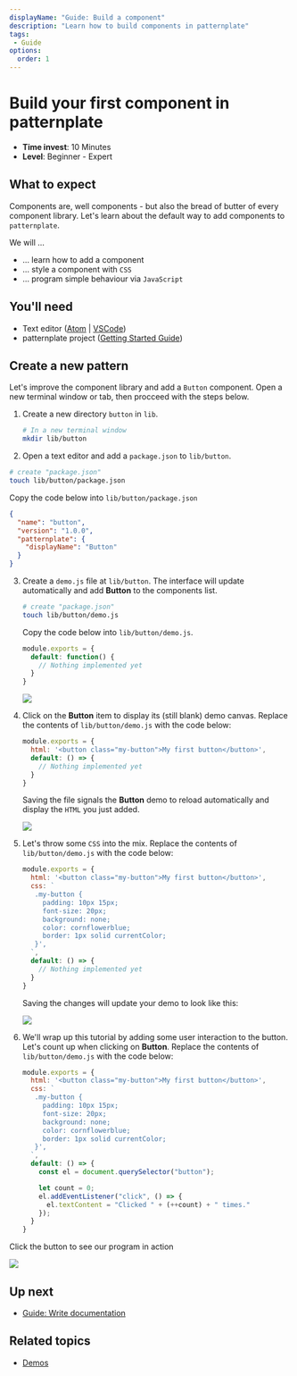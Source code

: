 ```yaml
---
displayName: "Guide: Build a component"
description: "Learn how to build components in patternplate"
tags: 
 - Guide
options:
  order: 1
---
```


# Build your first component in patternplate

* **Time invest**: 10 Minutes
* **Level**: Beginner - Expert

## What to expect

Components are, well components - but also the bread of butter of every 
component library. Let's learn about the default way to add components to `patternplate`.

We will …

* … learn how to add a component 
* … style a component with `CSS`
* … program simple behaviour via `JavaScript`

## You'll need

* Text editor ([Atom](https://atom.io/) | [VSCode](https://code.visualstudio.com/))
* patternplate project ([Getting Started Guide](./doc/docs/guides/getting-started?guides-enabled=true))

## Create a new pattern

Let's improve the component library and add a `Button` component. 
Open a new terminal window or tab, then procceed with the steps below.

1. Create a new directory `button` in `lib`.

   ```bash
   # In a new terminal window
   mkdir lib/button
   ```

2. Open a text editor and add a `package.json` to `lib/button`. 

  ```bash
  # create "package.json"
  touch lib/button/package.json
  ```

   Copy the code below into `lib/button/package.json`

   ```json
   {
     "name": "button",
     "version": "1.0.0",
     "patternplate": {
       "displayName": "Button"
     }
   }
   ```

3. Create a `demo.js` file at `lib/button`. The interface will update
automatically and add **Button** to the components list. 

   ```bash
   # create "package.json"
   touch lib/button/demo.js
   ```

   Copy the code below into `lib/button/demo.js`.

   ```js
   module.exports = {
     default: function() {
       // Nothing implemented yet
     }
   }
   ```

   ![](https://patternplate.github.io/media/images/screenshot-button.png)
 
4. Click on the **Button** item to display its (still blank) demo canvas.
   Replace the contents of `lib/button/demo.js` with the code below:

   ```js
   module.exports = {
     html: '<button class="my-button">My first button</button>',
     default: () => {
       // Nothing implemented yet
     }
   }
   ```

   Saving the file signals the **Button** demo to reload automatically and display the `HTML` you just added.

   ![](https://patternplate.github.io/media/images/screenshot-button-markup.png)

5. Let's throw some `CSS` into the mix.
   Replace the contents of `lib/button/demo.js` with the code below:

   ```js
   module.exports = {
     html: '<button class="my-button">My first button</button>',
     css: `
      .my-button {
        padding: 10px 15px;
        font-size: 20px; 
        background: none; 
        color: cornflowerblue; 
        border: 1px solid currentColor;
      }',
     `,
     default: () => {
       // Nothing implemented yet
     }
   }
   ```

   Saving the changes will update your demo to look like this:

   ![](https://patternplate.github.io/media/images/screenshot-button-styled.png)

6. We'll wrap up this tutorial by adding some user interaction to the button. 
Let's count up when clicking on **Button**.
   Replace the contents of `lib/button/demo.js` with the code below:


   ```js
   module.exports = {
     html: '<button class="my-button">My first button</button>',
     css: `
      .my-button {
        padding: 10px 15px;
        font-size: 20px; 
        background: none; 
        color: cornflowerblue; 
        border: 1px solid currentColor;
      }',
     `,
     default: () => {
       const el = document.querySelector("button"); 

       let count = 0;
       el.addEventListener("click", () => {
         el.textContent = "Clicked " + (++count) + " times."
       });
     }
   }
   ```

  Click the button to see our program in action

  ![](https://patternplate.github.io/media/images/screencast-button-programmed.gif)

## Up next

* [Guide: Write documentation](./doc/docs/guides/write-documentation?guides-enabled=true)

## Related topics

* [Demos](./doc/docs/reference/demos?reference-enabled=true)
